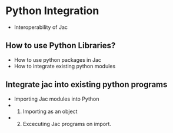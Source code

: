 # Python Integration

- Interoperability of Jac

## How to use Python Libraries?</span>

- How to use python packages in Jac
- How to integrate existing python modules

## Integrate jac into existing python programs</span>

- Importing Jac modules into Python
- 1. Importing as an object
- 2. Excecuting Jac programs on import.
